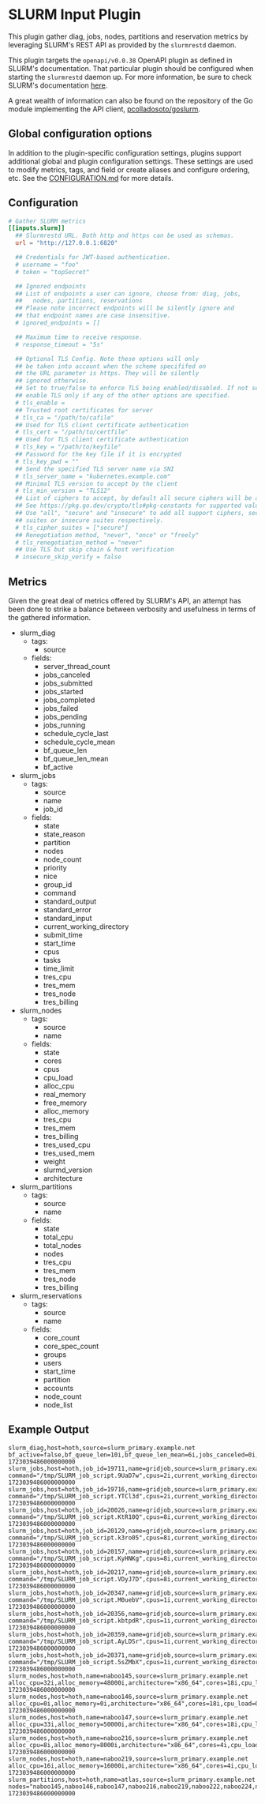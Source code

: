 # SLURM Input Plugin

This plugin gather diag, jobs, nodes, partitions and reservation metrics by
leveraging SLURM's REST API as provided by the `slurmrestd` daemon.

This plugin targets the `openapi/v0.0.38` OpenAPI plugin as defined in SLURM's
documentation. That particular plugin should be configured when starting the
`slurmrestd` daemon up. For more information, be sure to check SLURM's
documentation [here][SLURM Doc].

A great wealth of information can also be found on the repository of the
Go module implementing the API client, [pcolladosoto/goslurm][].

[SLURM Doc]: https://slurm.schedmd.com/rest.html
[pcolladosoto/goslurm]: https://github.com/pcolladosoto/goslurm

## Global configuration options <!-- @/docs/includes/plugin_config.md -->

In addition to the plugin-specific configuration settings, plugins support
additional global and plugin configuration settings. These settings are used to
modify metrics, tags, and field or create aliases and configure ordering, etc.
See the [CONFIGURATION.md][CONFIGURATION.md] for more details.

[CONFIGURATION.md]: ../../../docs/CONFIGURATION.md#plugins

## Configuration

```toml @sample.conf
# Gather SLURM metrics
[[inputs.slurm]]
  ## Slurmrestd URL. Both http and https can be used as schemas.
  url = "http://127.0.0.1:6820"

  ## Credentials for JWT-based authentication.
  # username = "foo"
  # token = "topSecret"

  ## Ignored endpoints
  ## List of endpoints a user can ignore, choose from: diag, jobs,
  ##   nodes, partitions, reservations
  ## Please note incorrect endpoints will be silently ignore and
  ## that endpoint names are case insensitive.
  # ignored_endpoints = []

  ## Maximum time to receive response.
  # response_timeout = "5s"

  ## Optional TLS Config. Note these options will only
  ## be taken into account when the scheme specififed on
  ## the URL parameter is https. They will be silently
  ## ignored otherwise.
  ## Set to true/false to enforce TLS being enabled/disabled. If not set,
  ## enable TLS only if any of the other options are specified.
  # tls_enable =
  ## Trusted root certificates for server
  # tls_ca = "/path/to/cafile"
  ## Used for TLS client certificate authentication
  # tls_cert = "/path/to/certfile"
  ## Used for TLS client certificate authentication
  # tls_key = "/path/to/keyfile"
  ## Password for the key file if it is encrypted
  # tls_key_pwd = ""
  ## Send the specified TLS server name via SNI
  # tls_server_name = "kubernetes.example.com"
  ## Minimal TLS version to accept by the client
  # tls_min_version = "TLS12"
  ## List of ciphers to accept, by default all secure ciphers will be accepted
  ## See https://pkg.go.dev/crypto/tls#pkg-constants for supported values.
  ## Use "all", "secure" and "insecure" to add all support ciphers, secure
  ## suites or insecure suites respectively.
  # tls_cipher_suites = ["secure"]
  ## Renegotiation method, "never", "once" or "freely"
  # tls_renegotiation_method = "never"
  ## Use TLS but skip chain & host verification
  # insecure_skip_verify = false
```

## Metrics

Given the great deal of metrics offered by SLURM's API, an attempt has been
done to strike a balance between verbosity and usefulness in terms of the
gathered information.

- slurm_diag
  - tags:
    - source
  - fields:
    - server_thread_count
    - jobs_canceled
    - jobs_submitted
    - jobs_started
    - jobs_completed
    - jobs_failed
    - jobs_pending
    - jobs_running
    - schedule_cycle_last
    - schedule_cycle_mean
    - bf_queue_len
    - bf_queue_len_mean
    - bf_active
- slurm_jobs
  - tags:
    - source
    - name
    - job_id
  - fields:
    - state
    - state_reason
    - partition
    - nodes
    - node_count
    - priority
    - nice
    - group_id
    - command
    - standard_output
    - standard_error
    - standard_input
    - current_working_directory
    - submit_time
    - start_time
    - cpus
    - tasks
    - time_limit
    - tres_cpu
    - tres_mem
    - tres_node
    - tres_billing
- slurm_nodes
  - tags:
    - source
    - name
  - fields:
    - state
    - cores
    - cpus
    - cpu_load
    - alloc_cpu
    - real_memory
    - free_memory
    - alloc_memory
    - tres_cpu
    - tres_mem
    - tres_billing
    - tres_used_cpu
    - tres_used_mem
    - weight
    - slurmd_version
    - architecture
- slurm_partitions
  - tags:
    - source
    - name
  - fields:
    - state
    - total_cpu
    - total_nodes
    - nodes
    - tres_cpu
    - tres_mem
    - tres_node
    - tres_billing
- slurm_reservations
  - tags:
    - source
    - name
  - fields:
    - core_count
    - core_spec_count
    - groups
    - users
    - start_time
    - partition
    - accounts
    - node_count
    - node_list

## Example Output

```text
slurm_diag,host=hoth,source=slurm_primary.example.net bf_active=false,bf_queue_len=10i,bf_queue_len_mean=6i,jobs_canceled=0i,jobs_completed=222i,jobs_failed=0i,jobs_pending=10i,jobs_running=90i,jobs_started=212i,jobs_submitted=222i,schedule_cycle_last=234i,schedule_cycle_mean=111i,server_thread_count=3i 1723039486000000000
slurm_jobs,host=hoth,job_id=19711,name=gridjob,source=slurm_primary.example.net command="/tmp/SLURM_job_script.9UaD7w",cpus=2i,current_working_directory="/home/sessiondir/pCNKDmta1u5nKG01gq4B3BRpm7wtQmABFKDmbnHPDmoGJKDmgGh5ym",group_id=2005i,nice=50i,node_count=1i,nodes="naboo225",partition="atlas",priority=4294882018i,standard_error="/home/sessiondir/pCNKDmta1u5nKG01gq4B3BRpm7wtQmABFKDmbnHPDmoGJKDmgGh5ym.comment",standard_input="/dev/null",standard_output="/home/sessiondir/pCNKDmta1u5nKG01gq4B3BRpm7wtQmABFKDmbnHPDmoGJKDmgGh5ym.comment",start_time=1722845496i,state="RUNNING",state_reason="None",submit_time=1722845495i,tasks=1i,time_limit=3600i,tres_billing=1i,tres_cpu=1i,tres_mem=2000i,tres_node=1i 1723039486000000000
slurm_jobs,host=hoth,job_id=19716,name=gridjob,source=slurm_primary.example.net command="/tmp/SLURM_job_script.YTCl3d",cpus=2i,current_working_directory="/home/sessiondir/JjMKDmQp1u5nKG01gq4B3BRpm7wtQmABFKDmbnHPDmuGJKDm6k5srn",group_id=2005i,nice=50i,node_count=1i,nodes="naboo228",partition="atlas",priority=4294882013i,standard_error="/home/sessiondir/JjMKDmQp1u5nKG01gq4B3BRpm7wtQmABFKDmbnHPDmuGJKDm6k5srn.comment",standard_input="/dev/null",standard_output="/home/sessiondir/JjMKDmQp1u5nKG01gq4B3BRpm7wtQmABFKDmbnHPDmuGJKDm6k5srn.comment",start_time=1722846057i,state="RUNNING",state_reason="None",submit_time=1722846056i,tasks=1i,time_limit=3600i,tres_billing=1i,tres_cpu=1i,tres_mem=2000i,tres_node=1i 1723039486000000000
slurm_jobs,host=hoth,job_id=20026,name=gridjob,source=slurm_primary.example.net command="/tmp/SLURM_job_script.KtR10Q",cpus=8i,current_working_directory="/home/sessiondir/9K8MDmtLBv5nKG01gq4B3BRpm7wtQmABFKDmbnHPDm8LJKDm6NIrPm",group_id=2005i,nice=50i,node_count=1i,nodes="naboo229",partition="atlas",priority=4294881703i,standard_error="/home/sessiondir/9K8MDmtLBv5nKG01gq4B3BRpm7wtQmABFKDmbnHPDm8LJKDm6NIrPm.comment",standard_input="/dev/null",standard_output="/home/sessiondir/9K8MDmtLBv5nKG01gq4B3BRpm7wtQmABFKDmbnHPDm8LJKDm6NIrPm.comment",start_time=1722911483i,state="RUNNING",state_reason="None",submit_time=1722911483i,tasks=8i,time_limit=3600i,tres_billing=8i,tres_cpu=8i,tres_mem=8000i,tres_node=1i 1723039486000000000
slurm_jobs,host=hoth,job_id=20129,name=gridjob,source=slurm_primary.example.net command="/tmp/SLURM_job_script.k3ro05",cpus=8i,current_working_directory="/home/sessiondir/jH2LDm0FLv5nKG01gq4B3BRpm7wtQmABFKDmbnHPDmPNJKDmLay4Wn",group_id=2005i,nice=50i,node_count=1i,nodes="naboo225",partition="atlas",priority=4294881600i,standard_error="/home/sessiondir/jH2LDm0FLv5nKG01gq4B3BRpm7wtQmABFKDmbnHPDmPNJKDmLay4Wn.comment",standard_input="/dev/null",standard_output="/home/sessiondir/jH2LDm0FLv5nKG01gq4B3BRpm7wtQmABFKDmbnHPDmPNJKDmLay4Wn.comment",start_time=1722929192i,state="RUNNING",state_reason="None",submit_time=1722929192i,tasks=8i,time_limit=3600i,tres_billing=8i,tres_cpu=8i,tres_mem=16000i,tres_node=1i 1723039486000000000
slurm_jobs,host=hoth,job_id=20157,name=gridjob,source=slurm_primary.example.net command="/tmp/SLURM_job_script.KyHNKg",cpus=8i,current_working_directory="/home/sessiondir/A0uLDm2DNv5nKG01gq4B3BRpm7wtQmABFKDmbnHPDmlNJKDm4B1ZWn",group_id=2005i,nice=50i,node_count=1i,nodes="naboo219",partition="atlas",priority=4294881572i,standard_error="/home/sessiondir/A0uLDm2DNv5nKG01gq4B3BRpm7wtQmABFKDmbnHPDmlNJKDm4B1ZWn.comment",standard_input="/dev/null",standard_output="/home/sessiondir/A0uLDm2DNv5nKG01gq4B3BRpm7wtQmABFKDmbnHPDmlNJKDm4B1ZWn.comment",start_time=1722931476i,state="RUNNING",state_reason="None",submit_time=1722931476i,tasks=8i,time_limit=3600i,tres_billing=8i,tres_cpu=8i,tres_mem=8000i,tres_node=1i 1723039486000000000
slurm_jobs,host=hoth,job_id=20217,name=gridjob,source=slurm_primary.example.net command="/tmp/SLURM_job_script.VDyJ7D",cpus=8i,current_working_directory="/home/sessiondir/61rLDmLISv5nKG01gq4B3BRpm7wtQmABFKDmbnHPDmdOJKDmsnP3hn",group_id=2005i,nice=50i,node_count=1i,nodes="naboo224",partition="atlas",priority=4294881512i,standard_error="/home/sessiondir/61rLDmLISv5nKG01gq4B3BRpm7wtQmABFKDmbnHPDmdOJKDmsnP3hn.comment",standard_input="/dev/null",standard_output="/home/sessiondir/61rLDmLISv5nKG01gq4B3BRpm7wtQmABFKDmbnHPDmdOJKDmsnP3hn.comment",start_time=1722944978i,state="RUNNING",state_reason="None",submit_time=1722944978i,tasks=8i,time_limit=3600i,tres_billing=8i,tres_cpu=8i,tres_mem=8000i,tres_node=1i 1723039486000000000
slurm_jobs,host=hoth,job_id=20347,name=gridjob,source=slurm_primary.example.net command="/tmp/SLURM_job_script.M0uebV",cpus=1i,current_working_directory="/home/sessiondir/RzvLDm09Xv5nKG01gq4B3BRpm7wtQmABFKDmbnHPDmfQJKDmPhjxWm",group_id=2005i,nice=50i,node_count=1i,nodes="naboo145",partition="atlas",priority=4294881382i,standard_error="/home/sessiondir/RzvLDm09Xv5nKG01gq4B3BRpm7wtQmABFKDmbnHPDmfQJKDmPhjxWm.comment",standard_input="/dev/null",standard_output="/home/sessiondir/RzvLDm09Xv5nKG01gq4B3BRpm7wtQmABFKDmbnHPDmfQJKDmPhjxWm.comment",start_time=1722966333i,state="RUNNING",state_reason="None",submit_time=1722966333i,tasks=1i,time_limit=3600i,tres_billing=1i,tres_cpu=1i,tres_mem=2000i,tres_node=1i 1723039486000000000
slurm_jobs,host=hoth,job_id=20356,name=gridjob,source=slurm_primary.example.net command="/tmp/SLURM_job_script.kbtpdR",cpus=1i,current_working_directory="/home/sessiondir/YaVLDmOUYv5nKG01gq4B3BRpm7wtQmABFKDmbnHPDmmQJKDmKQXP7m",group_id=2005i,nice=50i,node_count=1i,nodes="naboo145",partition="atlas",priority=4294881373i,standard_error="/home/sessiondir/YaVLDmOUYv5nKG01gq4B3BRpm7wtQmABFKDmbnHPDmmQJKDmKQXP7m.comment",standard_input="/dev/null",standard_output="/home/sessiondir/YaVLDmOUYv5nKG01gq4B3BRpm7wtQmABFKDmbnHPDmmQJKDmKQXP7m.comment",start_time=1722967294i,state="RUNNING",state_reason="None",submit_time=1722967294i,tasks=1i,time_limit=3600i,tres_billing=1i,tres_cpu=1i,tres_mem=2000i,tres_node=1i 1723039486000000000
slurm_jobs,host=hoth,job_id=20359,name=gridjob,source=slurm_primary.example.net command="/tmp/SLURM_job_script.AyLDSr",cpus=1i,current_working_directory="/home/sessiondir/JjJLDmwiYv5nKG01gq4B3BRpm7wtQmABFKDmbnHPDmpQJKDmHsppVn",group_id=2005i,nice=50i,node_count=1i,nodes="naboo145",partition="atlas",priority=4294881370i,standard_error="/home/sessiondir/JjJLDmwiYv5nKG01gq4B3BRpm7wtQmABFKDmbnHPDmpQJKDmHsppVn.comment",standard_input="/dev/null",standard_output="/home/sessiondir/JjJLDmwiYv5nKG01gq4B3BRpm7wtQmABFKDmbnHPDmpQJKDmHsppVn.comment",start_time=1722968537i,state="RUNNING",state_reason="None",submit_time=1722968536i,tasks=1i,time_limit=3600i,tres_billing=1i,tres_cpu=1i,tres_mem=2000i,tres_node=1i 1723039486000000000
slurm_jobs,host=hoth,job_id=20371,name=gridjob,source=slurm_primary.example.net command="/tmp/SLURM_job_script.5sZMbX",cpus=1i,current_working_directory="/home/sessiondir/6Y8LDm38Yv5nKG01gq4B3BRpm7wtQmABFKDmbnHPDm1QJKDmxvi0So",group_id=2005i,nice=50i,node_count=1i,nodes="naboo145",partition="atlas",priority=4294881358i,standard_error="/home/sessiondir/6Y8LDm38Yv5nKG01gq4B3BRpm7wtQmABFKDmbnHPDm1QJKDmxvi0So.comment",standard_input="/dev/null",standard_output="/home/sessiondir/6Y8LDm38Yv5nKG01gq4B3BRpm7wtQmABFKDmbnHPDm1QJKDmxvi0So.comment",start_time=1722969418i,state="RUNNING",state_reason="None",submit_time=1722969417i,tasks=1i,time_limit=3600i,tres_billing=1i,tres_cpu=1i,tres_mem=2000i,tres_node=1i 1723039486000000000
slurm_nodes,host=hoth,name=naboo145,source=slurm_primary.example.net alloc_cpu=32i,alloc_memory=48000i,architecture="x86_64",cores=18i,cpu_load=2707i,cpus=36i,free_memory=18745i,real_memory=94791i,slurmd_version="22.05.9",state="mixed",tres_billing=36i,tres_cpu=36i,tres_mem=94791i,tres_used_cpu=32i,tres_used_mem=48000i,weight=1i 1723039486000000000
slurm_nodes,host=hoth,name=naboo146,source=slurm_primary.example.net alloc_cpu=0i,alloc_memory=0i,architecture="x86_64",cores=18i,cpu_load=0i,cpus=36i,free_memory=92167i,real_memory=94791i,slurmd_version="22.05.9",state="idle",tres_billing=36i,tres_cpu=36i,tres_mem=94791i,weight=1i 1723039486000000000
slurm_nodes,host=hoth,name=naboo147,source=slurm_primary.example.net alloc_cpu=33i,alloc_memory=50000i,architecture="x86_64",cores=18i,cpu_load=2174i,cpus=36i,free_memory=10837i,real_memory=94793i,slurmd_version="22.05.9",state="mixed",tres_billing=36i,tres_cpu=36i,tres_mem=94793i,tres_used_cpu=33i,tres_used_mem=50000i,weight=1i 1723039486000000000
slurm_nodes,host=hoth,name=naboo216,source=slurm_primary.example.net alloc_cpu=8i,alloc_memory=8000i,architecture="x86_64",cores=4i,cpu_load=554i,cpus=8i,free_memory=27101i,real_memory=31877i,slurmd_version="22.05.9",state="allocated",tres_billing=8i,tres_cpu=8i,tres_mem=31877i,tres_used_cpu=8i,tres_used_mem=8000i,weight=1i 1723039486000000000
slurm_nodes,host=hoth,name=naboo219,source=slurm_primary.example.net alloc_cpu=16i,alloc_memory=16000i,architecture="x86_64",cores=4i,cpu_load=919i,cpus=16i,free_memory=1841i,real_memory=31875i,slurmd_version="22.05.9",state="allocated",tres_billing=16i,tres_cpu=16i,tres_mem=31875i,tres_used_cpu=16i,tres_used_mem=16000i,weight=1i 1723039486000000000
slurm_partitions,host=hoth,name=atlas,source=slurm_primary.example.net nodes="naboo145,naboo146,naboo147,naboo216,naboo219,naboo222,naboo224,naboo225,naboo227,naboo228,naboo229,naboo234,naboo235,naboo236,naboo237,naboo238,naboo239,naboo240,naboo241,naboo242,naboo243",state="UP",total_cpu=632i,total_nodes=21i,tres_billing=632i,tres_cpu=632i,tres_mem=1415207i,tres_node=21i 1723039486000000000
```
